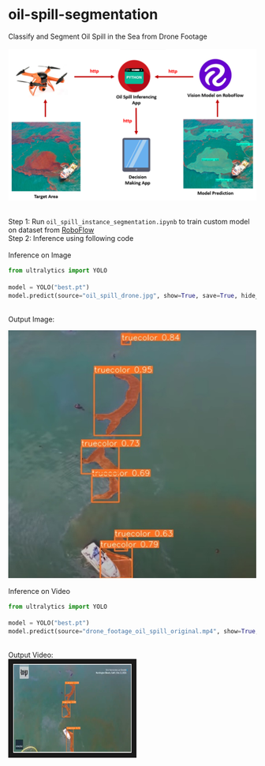 # oil-spill-segmentation
Classify and Segment Oil Spill in the Sea from Drone Footage<br>
<br>
![Oil Spill System](https://github.com/tim3in/oil-spill-segmentation/blob/main/architecture.png?raw=true)
<br><br>

Step 1: Run ``` oil_spill_instance_segmentation.ipynb ``` to train custom model on dataset from [RoboFlow](https://universe.roboflow.com/tim-4ijf0/oil-spill-segmentation/model/3)<br>
Step 2: Inference using following code <br>
<br>
Inference on Image<br>
```python
from ultralytics import YOLO

model = YOLO("best.pt")
model.predict(source="oil_spill_drone.jpg", show=True, save=True, hide_labels=False, hide_conf=False, conf=0.5, save_txt=False, save_crop=False, line_thickness=2)
```
<br>
Output Image:<br>

![Oil Spill in Sea](https://github.com/tim3in/oil-spill-segmentation/blob/main/oil-spill-predection.jpg?raw=true)

Inference on Video<br>
```python
from ultralytics import YOLO

model = YOLO("best.pt")
model.predict(source="drone_footage_oil_spill_original.mp4", show=True, save=True, hide_labels=False, hide_conf=False, conf=0.5, save_txt=False, save_crop=False, line_thickness=2)
```
<br>
Output Video:<br>
<a href="https://www.youtube.com/watch?v=iAG6r1ckPvk" target="_blank">
 <img src="https://raw.githubusercontent.com/tim3in/oil-spill-segmentation/main/oil_spill_yt_thumbnail.png" alt="Watch the video" width="240" height="180" border="10" />
</a>
